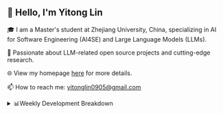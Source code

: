 ## 👋 Hello, I'm Yitong Lin 
🎓 I am a Master's student at Zhejiang University, China, specializing in AI for Software Engineering (AI4SE) and Large Language Models (LLMs). 

🚀 Passionate about LLM-related open source projects and cutting-edge research.

🌐 View my homepage [here](https://eaton0.github.io/) for more details.

📫 How to reach me: yitonglin0905@gmail.com

<details><summary>📊Weekly Development Breakdown</summary>

<!--START_SECTION:waka-->

```txt
From: 24 October 2025 - To: 31 October 2025

Total Time: 29 mins

Python     20 mins         ████████████████▓░░░░░░░░   67.27 %
Markdown   6 mins          █████▓░░░░░░░░░░░░░░░░░░░   22.49 %
Text       2 mins          █▓░░░░░░░░░░░░░░░░░░░░░░░   07.20 %
JSON       0 secs          ▒░░░░░░░░░░░░░░░░░░░░░░░░   01.57 %
Other      0 secs          ▒░░░░░░░░░░░░░░░░░░░░░░░░   01.48 %
```

<!--END_SECTION:waka-->

[![wakatime](https://wakatime.com/badge/user/2b9478a2-005d-4708-b42f-076b3a02fc21.svg)](https://wakatime.com/@2b9478a2-005d-4708-b42f-076b3a02fc21)